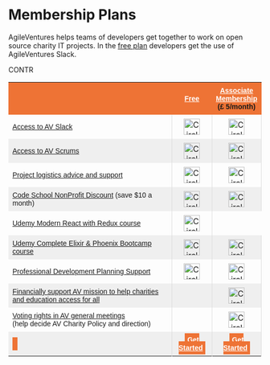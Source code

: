 # Membership Plans

AgileVentures helps teams of developers get together to work on open source charity IT projects.  In the [free plan](/free) developers get the use of AgileVentures Slack.

<table class="tg" style="border-collapse: collapse;border-spacing:0;border-color: #aaa; width: 100%">
 <tbody>
    <tr style="background-color: #ee7335;">
        <td style="width: 350px"></td>
        <th style="width: 65px;font-family: Arial, sans-serif;font-size: 14px;padding:8px;">
        <div style="text-align: center;"><a href="/free" style="color:white">Free</a></div></th>
        <th style="width: 60px;font-family: Arial, sans-serif;font-size: 14px;padding:8px;">
        <div style="text-align: center;"><a href="/premium-f2f" style="color:white">Associate Membership</a></div>
        <div style="text-align: center;">(&#xa3; 5/month)</div>
        </th>
    </tr>
    <tr>
	  <td style="font-family: Arial, sans-serif;font-size: 14px;padding:8px;"><a href="/free">Access to AV Slack</a></td>    
      <td style="text-align: center;padding:8px;border-left:solid 1px #ddd;"><img width="32" src="https://dl.dropbox.com/s/h3vg4hcvhkjc1ks/teal-circle-checkmark-128.png" alt="Circle checkmark icon" title="Circle checkmark"></td>
      <td style="text-align: center;padding:8px;border-left:solid 1px #ddd;border-right:solid 1px #ddd;"><img width="32" src="https://dl.dropbox.com/s/h3vg4hcvhkjc1ks/teal-circle-checkmark-128.png" alt="Circle checkmark icon" title="Circle checkmark"></td>
    </tr>
    <tr>
		<td style="font-family: Arial, sans-serif;font-size: 14px;background:#efefef;padding:8px;"><a href="/free">Access to AV Scrums</a></td>    
		<td style="text-align: center;background:#efefef;padding:8px;border-left:solid 1px #ddd;"><img width="32" src="https://dl.dropbox.com/s/h3vg4hcvhkjc1ks/teal-circle-checkmark-128.png" alt="Circle checkmark icon" title="Circle checkmark"></td>
		<td style="text-align: center;background:#efefef;padding:8px;border-left:solid 1px #ddd;border-right:solid 1px #ddd;"><img width="32" src="https://dl.dropbox.com/s/h3vg4hcvhkjc1ks/teal-circle-checkmark-128.png" alt="Circle checkmark icon" title="Circle checkmark"></td>
	</tr>
    <tr>
		<td style="font-family: Arial, sans-serif;font-size: 14px;padding:8px;"><a href="/free">Project logistics advice and support</a></td>    
    	<td style="text-align: center;padding:8px;border-left:solid 1px #ddd;"><img width="32" src="https://dl.dropbox.com/s/h3vg4hcvhkjc1ks/teal-circle-checkmark-128.png" alt="Circle checkmark icon" title="Circle checkmark"></td>
    	<td style="text-align: center;padding:8px;border-left:solid 1px #ddd;border-right:solid 1px #ddd;"><img width="32" src="https://dl.dropbox.com/s/h3vg4hcvhkjc1ks/teal-circle-checkmark-128.png" alt="Circle checkmark icon" title="Circle checkmark"></td>
    	</tr>
	<tr>
		<td style="font-family: Arial, sans-serif;font-size: 14px;background:#efefef;padding:8px;"><a href="/premium">Code School NonProfit Discount</a> (save $10 a month)</td>    
		<td style="text-align: center;background:#efefef;padding:8px;border-left:solid 1px #ddd;"><img width="32" src="https://dl.dropbox.com/s/h3vg4hcvhkjc1ks/teal-circle-checkmark-128.png" alt="Circle checkmark icon" title="Circle checkmark"></td>
		<td style="text-align: center;background:#efefef;padding:8px;border-left:solid 1px #ddd;border-right:solid 1px #ddd;"><img width="32" src="https://dl.dropbox.com/s/h3vg4hcvhkjc1ks/teal-circle-checkmark-128.png" alt="Circle checkmark icon" title="Circle checkmark"></td>
		</tr>
    <tr>
		<td style="font-family: Arial, sans-serif;font-size: 14px;padding:8px;"><a href="/premium-mob">Udemy Modern React with Redux course</a></td>    
CONTR		<td style="text-align: center;padding:8px;border-left:solid 1px #ddd;border-right:solid 1px #ddd;"><img width="32" src="https://dl.dropbox.com/s/h3vg4hcvhkjc1ks/teal-circle-checkmark-128.png" alt="Circle checkmark icon" title="Circle checkmark"></td>
	</tr>
    <tr>
		<td style="font-family: Arial, sans-serif;font-size: 14px;background:#efefef;padding:8px;"><a href="/premium-mob">Udemy Complete Elixir &amp; Phoenix Bootcamp course</a></td>    
		<td style="text-align: center;background:#efefef;padding:8px;border-left:solid 1px #ddd;"><img width="32" src="https://dl.dropbox.com/s/h3vg4hcvhkjc1ks/teal-circle-checkmark-128.png" alt="Circle checkmark icon" title="Circle checkmark"></td>
		<td style="text-align: center;background:#efefef;padding:8px;border-left:solid 1px #ddd;border-right:solid 1px #ddd;"><img width="32" src="https://dl.dropbox.com/s/h3vg4hcvhkjc1ks/teal-circle-checkmark-128.png" alt="Circle checkmark icon" title="Circle checkmark"></td>
	</tr>
	<tr>
		<td style="font-family: Arial, sans-serif;font-size: 14px;padding:8px;"><a href="/premium-mob">Professional Development Planning Support</a></td>                       
		<td style="text-align: center;padding:8px;border-left:solid 1px #ddd;"><img width="32" src="https://dl.dropbox.com/s/h3vg4hcvhkjc1ks/teal-circle-checkmark-128.png" alt="Circle checkmark icon" title="Circle checkmark"></td>
		<td style="text-align: center;padding:8px;border-left:solid 1px #ddd;border-right:solid 1px #ddd;"><img width="32" src="https://dl.dropbox.com/s/h3vg4hcvhkjc1ks/teal-circle-checkmark-128.png" alt="Circle checkmark icon" title="Circle checkmark"></td>
	</tr>
	<tr>
		<td style="font-family: Arial, sans-serif;font-size: 14px;background:#efefef;padding:8px;"><a href="/premium">Financially support AV mission to help charities <br>and education access for all</a></td>   
		<td style="text-align: center;background:#efefef;padding:8px;border-left:solid 1px #ddd;"></td>
		<td style="text-align: center;background:#efefef;padding:8px;border-left:solid 1px #ddd;border-right:solid 1px #ddd;"><img width="32" src="https://dl.dropbox.com/s/h3vg4hcvhkjc1ks/teal-circle-checkmark-128.png" alt="Circle checkmark icon" title="Circle checkmark"></td>
	</tr>
	<tr>
		<td style="font-family: Arial, sans-serif;font-size: 14px;padding:8px;">
<a href="/premium-f2f">Voting rights in AV general meetings </a><br>(help decide AV Charity Policy and direction)</td>    
		<td style="text-align: center;padding:8px;border-left:solid 1px #ddd;"></td>
		<td style="text-align: center;padding:8px;border-left:solid 1px #ddd;border-right:solid 1px #ddd;"><img width="32" src="https://dl.dropbox.com/s/h3vg4hcvhkjc1ks/teal-circle-checkmark-128.png" alt="Circle checkmark icon" title="Circle checkmark"></td>
	</tr>
    <tr>
		<td style="font-family: Arial, sans-serif;font-size: 14px;padding:8px;background:#efefef;"><span class="btn btn-primary btn-block" style="background-color:#ee7335;border-color:#ee7335;padding:5px;width: 350px;"><a href="/sponsorship"></a></span></td>    
		<td style="text-align: center;font-family: Arial, sans-serif;font-size: 14px;padding:8px;background:#efefef;border-left:solid 1px #ddd;color:white"><span class="btn btn-primary btn-block" style="background-color:#ee7335;border-color:#ee7335;padding:5px;"><a href="/users/sign_up" style="color:white"><b>Get Started</b></a></span></td>
		<td style="text-align: center;font-family: Arial, sans-serif;font-size: 14px;padding:8px;background:#efefef;border-left:solid 1px #ddd;border-right:solid 1px #ddd;">
			 <span class="btn btn-primary btn-block" style="color:white;background-color:#ee7335;border-color:#ee7335;padding:5px;">
				<a href="/subscriptions/new?plan=premium" style="color:white;"><b>Get Started</b></a></span>
</td>
</tr>
</tbody>
</table>
